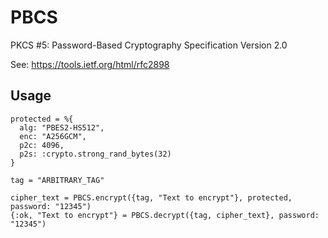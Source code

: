 # PBCS

PKCS #5: Password-Based Cryptography Specification Version 2.0

  See: https://tools.ietf.org/html/rfc2898

## Usage

```
protected = %{
  alg: "PBES2-HS512",
  enc: "A256GCM",
  p2c: 4096,
  p2s: :crypto.strong_rand_bytes(32)
}

tag = "ARBITRARY_TAG"

cipher_text = PBCS.encrypt({tag, "Text to encrypt"}, protected, password: "12345")
{:ok, "Text to encrypt"} = PBCS.decrypt({tag, cipher_text}, password: "12345")
```
